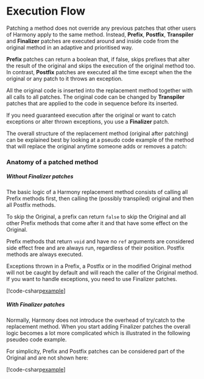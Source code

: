 # Execution Flow

Patching a method does not override any previous patches that other users of Harmony apply to the same method. Instead, **Prefix**, **Postfix**, **Transpiler** and **Finalizer** patches are executed around and inside code from the original method in an adaptive and prioritised way.

**Prefix** patches can return a boolean that, if false, skips prefixes that alter the result of the original and skips the execution of the original method too. In contrast, **Postfix** patches are executed all the time except when the the original or any patch to it throws an exception.

All the original code is inserted into the replacement method together with all calls to all patches. The original code can be changed by **Transpiler** patches that are applied to the code in sequence before its inserted.

If you need guaranteed execution after the original or want to catch exceptions or alter thrown exceptions, you use a **Finalizer** patch.

The overall structure of the replacement method (original after patching) can be explained best by looking at a pseudo code example of the method that will replace the original anytime someone adds or removes a patch:

### Anatomy of a patched method

##### Without Finalizer patches

The basic logic of a Harmony replacement method consists of calling all Prefix methods first, then calling the (possibly transpiled) original and then all Postfix methods.

To skip the Original, a prefix can return `false` to skip the Original and all other Prefix methods that come after it and that have some effect on the Original.

Prefix methods that return `void` and have no `ref` arguments are considered side effect free and are always run, regardless of their position. Postfix methods are always executed.

Exceptions thrown in a Prefix, a Postfix or in the modified Original method will not be caught by default and will reach the caller of the Original method. If you want to handle exceptions, you need to use Finalizer patches.

[!code-csharp[example](../examples/execution_without.cs?name=example)]

##### With Finalizer patches

Normally, Harmony does not introduce the overhead of try/catch to the replacement method. When you start adding Finalizer patches the overall logic becomes a lot more complicated which is illustrated in the following pseudeo code example.

For simplicity, Prefix and Postfix patches can be considered part of the Original and are not shown here:

[!code-csharp[example](../examples/execution_with.cs?name=example)]
